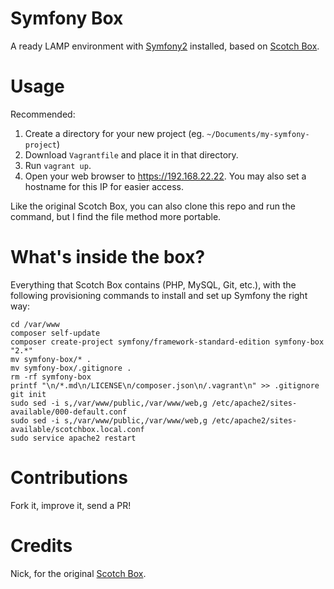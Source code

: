# Symfony Box

A ready LAMP environment with [Symfony2](https://symfony.com) installed, based on [Scotch Box](https://github.com/scotch-io/scotch-box).

# Usage

Recommended:

1. Create a directory for your new project (eg. `~/Documents/my-symfony-project`)
2. Download `Vagrantfile` and place it in that directory.
3. Run `vagrant up`.
4. Open your web browser to https://192.168.22.22. You may also set a hostname for this IP for easier access.

Like the original Scotch Box, you can also clone this repo and run the command, but I find the file method more portable.

# What's inside the box?

Everything that Scotch Box contains (PHP, MySQL, Git, etc.), with the following provisioning commands to install and set up Symfony the right way:

    cd /var/www
    composer self-update
    composer create-project symfony/framework-standard-edition symfony-box "2.*"
    mv symfony-box/* .
    mv symfony-box/.gitignore .
    rm -rf symfony-box
    printf "\n/*.md\n/LICENSE\n/composer.json\n/.vagrant\n" >> .gitignore
    git init
    sudo sed -i s,/var/www/public,/var/www/web,g /etc/apache2/sites-available/000-default.conf
    sudo sed -i s,/var/www/public,/var/www/web,g /etc/apache2/sites-available/scotchbox.local.conf
    sudo service apache2 restart

# Contributions

Fork it, improve it, send a PR!

# Credits

Nick, for the original [Scotch Box](https://github.com/scotch-io/scotch-box).
